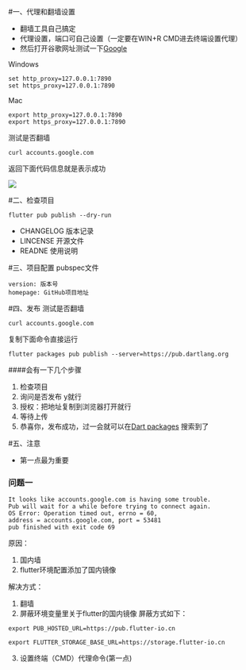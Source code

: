 #一、代理和翻墙设置
- 翻墙工具自己搞定
- 代理设置，端口可自己设置（一定要在WIN+R CMD进去终端设置代理）
- 然后打开谷歌网址测试一下[Google](https://www.google.com/)

Windows
~~~
set http_proxy=127.0.0.1:7890
set https_proxy=127.0.0.1:7890
~~~
Mac
~~~
export http_proxy=127.0.0.1:7890
export https_proxy=127.0.0.1:7890
~~~
测试是否翻墙
~~~
curl accounts.google.com
~~~
返回下面代码信息就是表示成功

![](https://upload-images.jianshu.io/upload_images/4369261-e89f4ea2dfb601ea.png?imageMogr2/auto-orient/strip%7CimageView2/2/w/1240)

#二、检查项目
~~~
flutter pub publish --dry-run
~~~
- CHANGELOG 版本记录
- LINCENSE 开源文件
- READNE 使用说明

#三、项目配置
pubspec文件
~~~
version: 版本号
homepage: GitHub项目地址
~~~

#四、发布
测试是否翻墙
~~~
curl accounts.google.com
~~~
复制下面命令直接运行
~~~
flutter packages pub publish --server=https://pub.dartlang.org
~~~
####会有一下几个步骤
1. 检查项目
2. 询问是否发布 y就行
3. 授权：把地址复制到浏览器打开就行
4. 等待上传
5. 恭喜你，发布成功，过一会就可以在[Dart packages](https://pub.dev/)
   搜索到了

#五、注意
- 第一点最为重要
### 问题一
~~~
It looks like accounts.google.com is having some trouble.
Pub will wait for a while before trying to connect again. 
OS Error: Operation timed out, errno = 60, 
address = accounts.google.com, port = 53481 
pub finished with exit code 69
~~~
原因：
1. 国内墙
2. flutter环境配置添加了国内镜像

解决方式：
1. 翻墙
2. 屏蔽环境变量里关于flutter的国内镜像
   屏蔽方式如下：
~~~
export PUB_HOSTED_URL=https://pub.flutter-io.cn
~~~
~~~
export FLUTTER_STORAGE_BASE_URL=https://storage.flutter-io.cn
~~~
3. 设置终端（CMD）代理命令(第一点)